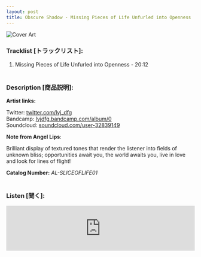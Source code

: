 ```yaml
---
layout: post
title: Obscure Shadow - Missing Pieces of Life Unfurled into Openness
---
```


![Cover Art]({{site.baseurl}}/assets/images/MissingPieces-Cover.jpg)


### __Tracklist [トラックリスト]:__

1. Missing Pieces of Life Unfurled into Openness - 20:12 <br/><br/>

### __Description [商品説明]:__

**Artist links:**

Twitter: [twitter.com/lvj_dfg](https://twitter.com/lvj_dfg) <br/>
Bandcamp: [lvjdfg.bandcamp.com/album/0](https://lvjdfg.bandcamp.com/album/0) <br/>
Soundcloud: [soundcloud.com/user-32839149](https://soundcloud.com/user-328391493)

**Note from Angel Lips**:

Brilliant display of textured tones that render the listener into fields of unknown bliss; opportunities await you, the world awaits you, live in love and look for lines of flight!

**Catalog Number:** _AL-SLICEOFLIFE01_ <br/><br/>

### __Listen [聞く]:__

<iframe style="border: 0; width: 100%; height: 120px;" src="https://bandcamp.com/EmbeddedPlayer/album=3335428209/size=large/bgcol=ffffff/linkcol=333333/tracklist=false/artwork=small/transparent=true/" seamless><a href="https://angellips.bandcamp.com/album/missing-pieces-of-life-unfurled-into-openness">Missing Pieces of Life Unfurled into Openness by Obscure Shadow</a></iframe>

<br/><br/>
